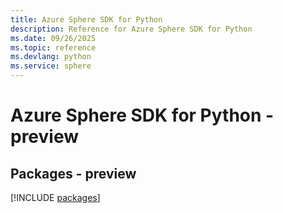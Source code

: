 ```yaml
---
title: Azure Sphere SDK for Python
description: Reference for Azure Sphere SDK for Python
ms.date: 09/26/2025
ms.topic: reference
ms.devlang: python
ms.service: sphere
---
```

# Azure Sphere SDK for Python - preview
## Packages - preview
[!INCLUDE [packages](sphere-index.md)]